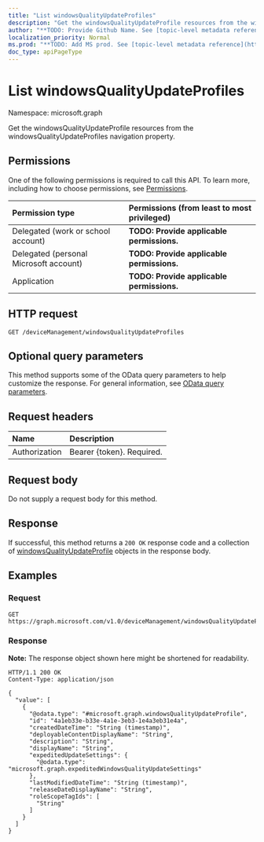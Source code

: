 ```yaml
---
title: "List windowsQualityUpdateProfiles"
description: "Get the windowsQualityUpdateProfile resources from the windowsQualityUpdateProfiles navigation property."
author: "**TODO: Provide Github Name. See [topic-level metadata reference](https://msgo.azurewebsites.net/add/document/guidelines/metadata.html#topic-level-metadata)**"
localization_priority: Normal
ms.prod: "**TODO: Add MS prod. See [topic-level metadata reference](https://msgo.azurewebsites.net/add/document/guidelines/metadata.html#topic-level-metadata)**"
doc_type: apiPageType
---
```


# List windowsQualityUpdateProfiles
Namespace: microsoft.graph



Get the windowsQualityUpdateProfile resources from the windowsQualityUpdateProfiles navigation property.

## Permissions
One of the following permissions is required to call this API. To learn more, including how to choose permissions, see [Permissions](/graph/permissions-reference).

|Permission type|Permissions (from least to most privileged)|
|:---|:---|
|Delegated (work or school account)|**TODO: Provide applicable permissions.**|
|Delegated (personal Microsoft account)|**TODO: Provide applicable permissions.**|
|Application|**TODO: Provide applicable permissions.**|

## HTTP request

<!-- {
  "blockType": "ignored"
}
-->
``` http
GET /deviceManagement/windowsQualityUpdateProfiles
```

## Optional query parameters
This method supports some of the OData query parameters to help customize the response. For general information, see [OData query parameters](/graph/query-parameters).

## Request headers
|Name|Description|
|:---|:---|
|Authorization|Bearer {token}. Required.|

## Request body
Do not supply a request body for this method.

## Response

If successful, this method returns a `200 OK` response code and a collection of [windowsQualityUpdateProfile](../resources/windowsqualityupdateprofile.md) objects in the response body.

## Examples

### Request
<!-- {
  "blockType": "request",
  "name": "list_windowsqualityupdateprofile"
}
-->
``` http
GET https://graph.microsoft.com/v1.0/deviceManagement/windowsQualityUpdateProfiles
```


### Response
**Note:** The response object shown here might be shortened for readability.
<!-- {
  "blockType": "response",
  "truncated": true,
  "@odata.type": "Collection(microsoft.graph.windowsQualityUpdateProfile)"
}
-->
``` http
HTTP/1.1 200 OK
Content-Type: application/json

{
  "value": [
    {
      "@odata.type": "#microsoft.graph.windowsQualityUpdateProfile",
      "id": "4a1eb33e-b33e-4a1e-3eb3-1e4a3eb31e4a",
      "createdDateTime": "String (timestamp)",
      "deployableContentDisplayName": "String",
      "description": "String",
      "displayName": "String",
      "expeditedUpdateSettings": {
        "@odata.type": "microsoft.graph.expeditedWindowsQualityUpdateSettings"
      },
      "lastModifiedDateTime": "String (timestamp)",
      "releaseDateDisplayName": "String",
      "roleScopeTagIds": [
        "String"
      ]
    }
  ]
}
```

